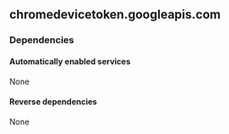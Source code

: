 ## chromedevicetoken.googleapis.com

### Dependencies

#### Automatically enabled services

None

#### Reverse dependencies

None
